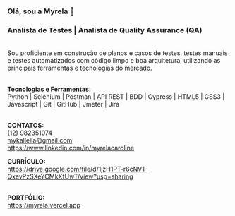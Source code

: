 ### Olá, sou a Myrela 👋
### Analista de Testes | Analista de Quality Assurance (QA)
<br>
Sou proficiente em construção de planos e casos de testes, testes manuais e testes automatizados com código limpo e boa arquitetura, utilizando as principais ferramentas e tecnologias do mercado. <br><br>

<strong>Tecnologias e Ferramentas:</strong> <br>
Python | Selenium | Postman | API REST | BDD | Cypress | HTML5 | CSS3 | Javascript | Git | GitHub | Jmeter | Jira <br><br>

<strong>CONTATOS:</strong> 
<br>
(12) 982351074
<br>
mykallella@gmail.com
<br>
https://www.linkedin.com/in/myrelacaroline

<strong>CURRÍCULO: </strong>
<br>
https://drive.google.com/file/d/1jzH1PT-r6cNV1-QxevPzSXeYCMkXfUwT/view?usp=sharing
<br><br>

<strong>PORTFÓLIO: </strong>
<br>
https://myrela.vercel.app
<br><br>


